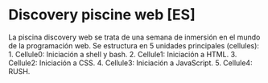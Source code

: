 # Discovery piscine web [ES]

La piscina discovery web se trata de una semana de inmersión en el mundo de la programación web.
Se estructura en 5 unidades principales (cellules):
	1. Cellule0: Iniciación a shell y bash.
 	2. Cellule1: Iniciación a HTML.
	3. Cellule2: Iniciación a CSS.
 	4. Cellule3: Iniciación a JavaScript.
	5. Cellule4: RUSH.
